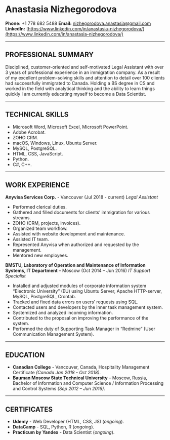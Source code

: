 # Anastasia Nizhegorodova
**Phone:** +1 778 682 5488
**Email:** nizhegorodova.anastasia@gmail.com
**LinkedIn:**  [https://www.linkedin.com/in/anastasia-nizhegorodova/](https://www.linkedin.com/in/anastasia-nizhegorodova/)

- - - -
## PROFESSIONAL SUMMARY
Disciplined, customer-oriented and self-motivated Legal Assistant with over 3 years of professional experience in an immigration company.  As a result of my excellent problem-solving skills and attention to detail over 100 clients had successfully immigrated to Canada. Holding a BS degree in CS and worked in the field with analytical thinking and the ability to learn things quickly I am currently educating myself to become a Data Scientist.

- - - -
## TECHNICAL SKILLS

* Microsoft Word, Microsoft Excel, Microsoft PowerPoint.
* Adobe Acrobat.
* ZOHO CRM.
* macOS, Windows, Linux, Ubuntu Server.
* MySQL, PostgreSQL.
* HTML, CSS, JavaScript.
* Python.
* C#, C++.

- - - -
## WORK EXPERIENCE
**Anyvisa Services Corp.** - Vancouver  (Jul 2018 - current)
_Legal Assistant_

* Performed clerical duties.
* Gathered and filled documents for clients’ immigration for various streams.
* ZOHO (CRM, projects, invoices).
* Organized team workflow.
* Assisted with website development and maintenance.
* Assisted IT team.
* Represented Anyvisa when authorized and requested by the management.
* Mentored new employees.

**BMSTU, Laboratory of Operation and Maintenance of Information Systems, IT Department** – Moscow (Oct 2014 – Jun 2016)
_IT Support Specialist_

* Installed and adjusted modules of corporate information system “Electronic University” (EU) using Ubuntu Server, Apache HTTP-server, MySQL, PostgreSQL, Crontab.
* Tracked and fixed data errors on users’ requests using SQL.
* Contacted users and developers by the inner task management system.
* Systemized and analyzed incoming information.
* Contributed to the proposal on improving the performance of the system.
* Performed the duty of Supporting Task Manager in “Redmine” (User Communication Management System).

- - - -
## EDUCATION

* **Canadian College** - Vancouver, Canada, Hospitality Management Certificate _(Canada Jan 2018 - Oct 2018)_.
* **Bauman Moscow State Technical University** – Moscow, Russia,  Bachelor of Information and Computer Science / Information Processing and Control Systems _(Sep 2012 – Jun 2016)_.

- - - -
## CERTIFICATES

* **Udemy** - Web Developer (HTML, CSS, JS)  (_ongoing_).
* **DataCamp** -  SQL, Python, R (_ongoing_).
* **Practicum by Yandex** -  Data Scientist (_ongoing_).
